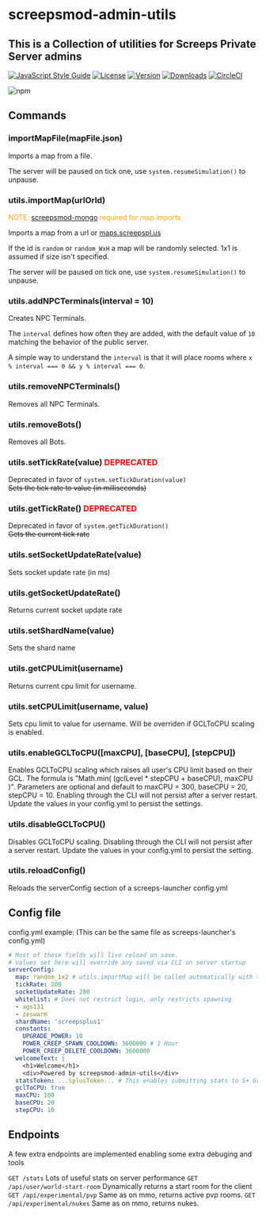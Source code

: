 # screepsmod-admin-utils

## This is a Collection of utilities for Screeps Private Server admins

[![JavaScript Style Guide](https://img.shields.io/badge/code_style-standard-brightgreen.svg)](https://standardjs.com)
[![License](https://img.shields.io/npm/l/screepsmod-admin-utils.svg)](https://npmjs.com/package/screepsmod-admin-utils)
[![Version](https://img.shields.io/npm/v/screepsmod-admin-utils.svg)](https://npmjs.com/package/screepsmod-admin-utils)
[![Downloads](https://img.shields.io/npm/dw/screepsmod-admin-utils.svg)](https://npmjs.com/package/screepsmod-admin-utils)
[![CircleCI](https://circleci.com/gh/screepsmods/screepsmod-admin-utils/tree/master.svg?style=shield)](https://circleci.com/gh/screepsmods/screepsmod-admin-utils/tree/master)

![npm](https://nodei.co/npm/screepsmod-admin-utils.png "NPM")

## Commands

### importMapFile(mapFile.json)

Imports a map from a file.

The server will be paused on tick one, use `system.resumeSimulation()` to unpause.

### utils.importMap(urlOrId)

<span style="color:orange">NOTE: [screepsmod-mongo](https://github.com/screepsmods/screepsmod-mongo) required for map imports</span>

Imports a map from a url or [maps.screepspl.us](https://maps.screepspl.us)

If the id is `random` or `random_WxH` a map will be randomly selected.
1x1 is assumed if size isn't specified.

The server will be paused on tick one, use `system.resumeSimulation()` to unpause.

### utils.addNPCTerminals(interval = 10)

Creates NPC Terminals.

The `interval` defines how often they are added, with the default value of `10` matching the behavior of the public server.

A simple way to understand the `interval` is that it will place rooms where `x % interval === 0 && y % interval === 0`.

### utils.removeNPCTerminals()

Removes all NPC Terminals.

### utils.removeBots()

Removes all Bots.

### utils.setTickRate(value) <span style="color:red">DEPRECATED</span>

Deprecated in favor of `system.setTickDuration(value)`   
~~Sets the tick rate to value (in milliseconds)~~

### utils.getTickRate() <span style="color:red">DEPRECATED</span>

Deprecated in favor of `system.getTickDuration()`   
~~Gets the current tick rate~~

### utils.setSocketUpdateRate(value)

Sets socket update rate (in ms)

### utils.getSocketUpdateRate() 

Returns current socket update rate

### utils.setShardName(value)

Sets the shard name

### utils.getCPULimit(username)

Returns current cpu limit for username.

### utils.setCPULimit(username, value)

Sets cpu limit to value for username. Will be overriden if GCLToCPU scaling is enabled.

### utils.enableGCLToCPU([maxCPU], [baseCPU], [stepCPU])

Enables GCLToCPU scaling which raises all user's CPU limit based on their GCL. The formula is "Math.min( (gclLevel * stepCPU + baseCPU), maxCPU )". Parameters are optional and default to maxCPU = 300, baseCPU = 20, stepCPU = 10. Enabling through the CLI will not persist after a server restart. Update the values in your config.yml to persist the settings.

### utils.disableGCLToCPU()

Disables GCLToCPU scaling. Disabling through the CLI will not persist after a server restart. Update the values in your config.yml to persist the setting.

### utils.reloadConfig() 

Reloads the serverConfig section of a screeps-launcher config.yml

## Config file

config.yml example: (This can be the same file as screeps-launcher's config.yml)
```yaml
# Most of these fields will live reload on save. 
# Values set here will override any saved via CLI on server startup
serverConfig: 
  map: random_1x2 # utils.importMap will be called automatically with this value, see utils.importMap above
  tickRate: 200
  socketUpdateRate: 200
  whitelist: # Does not restrict login, only restricts spawning
  - ags131
  - zeswarm
  shardName: 'screepsplus1'
  constants:
    UPGRADE_POWER: 10
    POWER_CREEP_SPAWN_COOLDOWN: 3600000 # 1 Hour
    POWER_CREEP_DELETE_COOLDOWN: 3600000
  welcomeText: |
    <h1>Welcome</h1>
    <div>Powered by screepsmod-admin-utils</div>
  statsToken: ...splusToken... # This enables submitting stats to S+ Grafana. Note: shardName MUST be set
  gclToCPU: true
  maxCPU: 100
  baseCPU: 20
  stepCPU: 10
```

## Endpoints

A few extra endpoints are implemented enabling some extra debuging and tools

`GET /stats` Lots of useful stats on server performance
`GET /api/user/world-start-room` Dynamically returns a start room for the client
`GET /api/experimental/pvp` Same as on mmo, returns active pvp rooms.
`GET /api/experimental/nukes` Same as on mmo, returns nukes.
